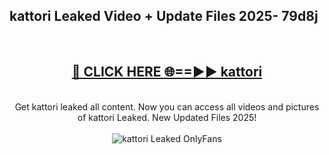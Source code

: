 <h2>kattori Leaked Video + Update Files 2025- 79d8j</h2>
<br>
<div align="center">
<h2><a href="https://libra.edu.pl?kattori" rel="nofollow">🔴 CLICK HERE 🌐==►► kattori</a></h2>
<br>
Get kattori leaked all content. Now you can access all videos and pictures of kattori Leaked. New Updated Files 2025!
<br>
<br>
<a href="https://libra.edu.pl?kattori" rel="nofollow" data-target="animated-image.originalLink"><img src="https://i.ibb.co.com/WyWwxjT/player-gif2.gif" alt="kattori Leaked OnlyFans" style="max-width: 100%; display: inline-block;" data-target="animated-image.originalImage"></a>
</div>
<br>